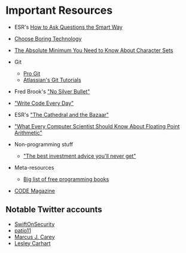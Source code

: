 # Important Resources

* ESR's [How to Ask Questions the Smart Way](http://www.catb.org/~esr/faqs/smart-questions.html)
* [Choose Boring Technology](https://mcfunley.com/choose-boring-technology)
* [The Absolute Minimum You Need to Know About Character Sets](https://www.joelonsoftware.com/2003/10/08/the-absolute-minimum-every-software-developer-absolutely-positively-must-know-about-unicode-and-character-sets-no-excuses/)
* Git
  * [Pro Git](https://git-scm.com/book/en/v2)
  * [Atlassian's Git Tutorials](https://www.atlassian.com/git)
* Fred Brook's ["No Silver Bullet"](http://worrydream.com/refs/Brooks-NoSilverBullet.pdf)
* ["Write Code Every Day"](https://johnresig.com/blog/write-code-every-day/)
* ESR's ["The Cathedral and the Bazaar"](http://www.catb.org/~esr/writings/cathedral-bazaar/)
* ["What Every Computer Scientist Should Know About Floating Point Arithmetic"](https://docs.oracle.com/cd/E19957-01/806-3568/ncg_goldberg.html)
* Non-programming stuff
  * ["The best investment advice you'll never get"](https://ritholtz.com/2014/02/the-best-investment-advice-youll-never-get-2/)
* Meta-resources
  * [Big list of free programming books](https://github.com/EbookFoundation/free-programming-books/blob/master/free-programming-books.md)

* [CODE Magazine](https://www.codemag.com/magazine)

## Notable Twitter accounts

* [SwiftOnSecurity](https://twitter.com/SwiftOnSecurity)
* [patio11](https://twitter.com/patio11/)
* [Marcus J. Carey](https://twitter.com/marcusjcarey)
* [Lesley Carhart](https://twitter.com/hacks4pancakes/)
